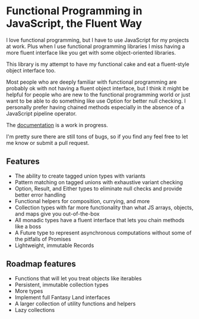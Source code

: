 # Functional Programming in JavaScript, the Fluent Way

I love functional programming, but I have to use JavaScript for my projects at work. Plus when I use functional programming libraries I miss having a more fluent interface like you get with some object-oriented libraries.

This library is my attempt to have my functional cake and eat a fluent-style object interface too.

Most people who are deeply familiar with functional programming are probably ok with not having a fluent object interface, but I think it might be helpful for people who are new to the functional programming world or just want to be able to do something like use Option for better null checking. I personally prefer having chained methods especially in the absence of a JavaScript pipeline operator.

The [documentation](https://github.com/jasonsbarr/functional/wiki) is a work in progress.

I'm pretty sure there are still tons of bugs, so if you find any feel free to let me know or submit a pull request.

## Features

- The ability to create tagged union types with variants
- Pattern matching on tagged unions with exhaustive variant checking
- Option, Result, and Either types to eliminate null checks and provide better error handling
- Functional helpers for composition, currying, and more
- Collection types with far more functionality than what JS arrays, objects, and maps give you out-of-the-box
- All monadic types have a fluent interface that lets you chain methods like a boss
- A Future type to represent asynchronous computations without some of the pitfalls of Promises
- Lightweight, immutable Records

## Roadmap features

- Functions that will let you treat objects like iterables
- Persistent, immutable collection types
- More types
- Implement full Fantasy Land interfaces
- A larger collection of utility functions and helpers
- Lazy collections
